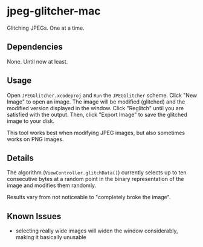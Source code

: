 # jpeg-glitcher-mac
Glitching JPEGs. One at a time.

## Dependencies 

None. Until now at least.

## Usage

Open ```JPEGGlitcher.xcodeproj``` and ```Run``` the ```JPEGGlitcher``` scheme. Click "New Image" to open an image. 
The image will be modified (glitched) and the modified version displayed in the window. 
Click "Reglitch" until you are satisfied with the output. Then, click "Export Image" to save the glitched image to your disk.

This tool works best when modifying JPEG images, but also sometimes works on PNG images.

## Details

The algorithm (```ViewController.glitchData()```) currently selects up to ten consecutive bytes at a random point 
in the binary representation of the image and modifies them randomly. 

Results vary from not noticeable to "completely broke the image". 

## Known Issues

- selecting really wide images will widen the window considerably, making it basically unusable

